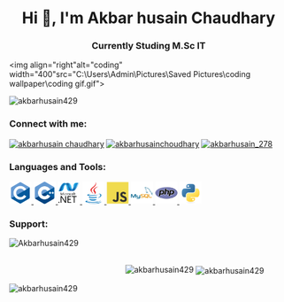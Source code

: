 <h1 align="center">Hi 👋, I'm Akbar husain Chaudhary</h1>
<h3 align="center">Currently Studing M.Sc IT</h3>

<img align="right"alt="coding" width="400"src="C:\Users\Admin\Pictures\Saved Pictures\coding wallpaper\coding gif.gif">
<p align="left"> <img src="https://komarev.com/ghpvc/?username=akbarhusain429&label=Profile%20views&color=0e75b6&style=flat" alt="akbarhusain429" /> </p>

<h3 align="left">Connect with me:</h3>
<p align="left">
<a href="https://linkedin.com/in/akbarhusain chaudhary" target="blank"><img align="center" src="https://raw.githubusercontent.com/rahuldkjain/github-profile-readme-generator/master/src/images/icons/Social/linked-in-alt.svg" alt="akbarhusain chaudhary" height="30" width="40" /></a>
<a href="https://kaggle.com/akbarhusainchoudhary" target="blank"><img align="center" src="https://raw.githubusercontent.com/rahuldkjain/github-profile-readme-generator/master/src/images/icons/Social/kaggle.svg" alt="akbarhusainchoudhary" height="30" width="40" /></a>
<a href="https://instagram.com/akbarhusain_278" target="blank"><img align="center" src="https://raw.githubusercontent.com/rahuldkjain/github-profile-readme-generator/master/src/images/icons/Social/instagram.svg" alt="akbarhusain_278" height="30" width="40" /></a>
</p>

<h3 align="left">Languages and Tools:</h3>
<p align="left"> <a href="https://www.cprogramming.com/" target="_blank" rel="noreferrer"> <img src="https://raw.githubusercontent.com/devicons/devicon/master/icons/c/c-original.svg" alt="c" width="40" height="40"/> </a> <a href="https://www.w3schools.com/cpp/" target="_blank" rel="noreferrer"> <img src="https://raw.githubusercontent.com/devicons/devicon/master/icons/cplusplus/cplusplus-original.svg" alt="cplusplus" width="40" height="40"/> </a> <a href="https://dotnet.microsoft.com/" target="_blank" rel="noreferrer"> <img src="https://raw.githubusercontent.com/devicons/devicon/master/icons/dot-net/dot-net-original-wordmark.svg" alt="dotnet" width="40" height="40"/> </a> <a href="https://www.java.com" target="_blank" rel="noreferrer"> <img src="https://raw.githubusercontent.com/devicons/devicon/master/icons/java/java-original.svg" alt="java" width="40" height="40"/> </a> <a href="https://developer.mozilla.org/en-US/docs/Web/JavaScript" target="_blank" rel="noreferrer"> <img src="https://raw.githubusercontent.com/devicons/devicon/master/icons/javascript/javascript-original.svg" alt="javascript" width="40" height="40"/> </a> <a href="https://www.mysql.com/" target="_blank" rel="noreferrer"> <img src="https://raw.githubusercontent.com/devicons/devicon/master/icons/mysql/mysql-original-wordmark.svg" alt="mysql" width="40" height="40"/> </a> <a href="https://www.php.net" target="_blank" rel="noreferrer"> <img src="https://raw.githubusercontent.com/devicons/devicon/master/icons/php/php-original.svg" alt="php" width="40" height="40"/> </a> <a href="https://www.python.org" target="_blank" rel="noreferrer"> <img src="https://raw.githubusercontent.com/devicons/devicon/master/icons/python/python-original.svg" alt="python" width="40" height="40"/> </a> </p>

<h3 align="left">Support:</h3>
<p><a href="https://www.buymeacoffee.com/Akbarhusain429"> <img align="left" src="https://cdn.buymeacoffee.com/buttons/v2/default-yellow.png" height="50" width="210" alt="Akbarhusain429" /></a></p><br><br>

<p><img align="left" src="https://github-readme-stats.vercel.app/api/top-langs?username=akbarhusain429&show_icons=true&locale=en&layout=compact" alt="akbarhusain429" /></p>

<p>&nbsp;<img align="center" src="https://github-readme-stats.vercel.app/api?username=akbarhusain429&show_icons=true&locale=en" alt="akbarhusain429" /></p>

<p><img align="center" src="https://github-readme-streak-stats.herokuapp.com/?user=akbarhusain429&" alt="akbarhusain429" /></p>
